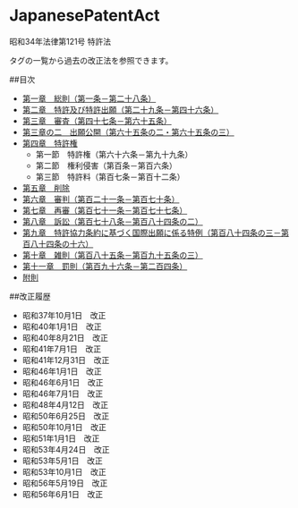 JapanesePatentAct
=================

昭和34年法律第121号 特許法

タグの一覧から過去の改正法を参照できます。

##目次

* [第一章　総則（第一条－第二十八条）](chapter01.md)
* [第二章　特許及び特許出願（第二十九条－第四十六条）](chapter02.md)
* [第三章　審査（第四十七条－第六十五条）](chapter03.md)
* [第三章の二　出願公開（第六十五条の二・第六十五条の三）](chapter03-2.md)
* [第四章　特許権](chapter04.md)
  - 第一節　特許権（第六十六条－第九十九条）
  - 第二節　権利侵害（第百条－第百六条）
  - 第三節　特許料（第百七条－第百十二条）
* [第五章　削除](chapter05.md)
* [第六章　審判（第百二十一条－第百七十条）](chapter06.md)
* [第七章　再審（第百七十一条－第百七十七条）](chapter07.md)
* [第八章　訴訟（第百七十八条－第百八十四条の二）](chapter08.md)
* [第九章　特許協力条約に基づく国際出願に係る特例（第百八十四条の三－第百八十四条の十六）](chapter09.md)
* [第十章　雑則（第百八十五条－第百九十五条の三）](chapter10.md)
* [第十一章　罰則（第百九十六条－第二百四条）](chapter11.md)
* [附則](supplement.md)

##改正履歴

* 昭和37年10月1日　改正
* 昭和40年1月1日　改正
* 昭和40年8月21日　改正
* 昭和41年7月1日　改正
* 昭和41年12月31日　改正
* 昭和46年1月1日　改正
* 昭和46年6月1日　改正
* 昭和46年7月1日　改正
* 昭和48年4月12日　改正
* 昭和50年6月25日　改正
* 昭和50年10月1日　改正
* 昭和51年1月1日　改正
* 昭和53年4月24日　改正
* 昭和53年5月1日　改正
* 昭和53年10月1日　改正
* 昭和56年5月19日　改正
* 昭和56年6月1日　改正
